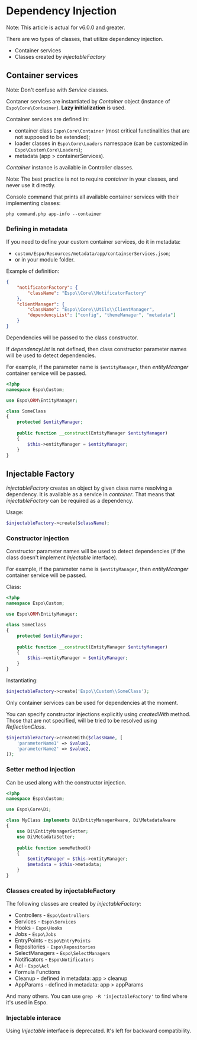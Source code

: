 # Dependency Injection

Note: This article is actual for v6.0.0 and greater.

There are wo types of classes, that utilize dependency injection.

* Container services
* Classes created by *injectableFactory*

## Container services

Note: Don't confuse with *Service* classes.

Contaner services are instantiated by *Container* object (instance of `Espo\Core\Container`). **Lazy initialization** is used.

Container services are defined in:

* container class `Espo\Core\Container` (most critical functinalities that are not supposed to be extended);
* loader classes in `Espo\Core\Loaders` namespace (can be customized in `Espo\Custom\Core\Loaders`);
* metadata (app > containerServices).

*Container* instance is available in Controller classes.

Note: The best practice is not to require *container* in your classes, and never use it directly.

Console command that prints all available container services with their implementing classes:

```
php command.php app-info --container
```

### Defining in metadata

If you need to define your custom container services, do it in metadata:

* `custom/Espo/Resources/metadata/app/containserServices.json`;
* or in your module folder.

Example of definition:

```json
{
    "notificatorFactory": {
        "className": "Espo\\Core\\NotificatorFactory"
    },
    "clientManager": {
        "className": "Espo\\Core\\Utils\\ClientManager",
        "dependencyList": ["config", "themeManager", "metadata"]
    }
}
```

Dependencies will be passed to the class constructor.

If *dependencyList* is not defined, then class constructor parameter names will be used to detect dependencies.

For example, if the parameter name is `$entityManager`, then *entityMaanger* container service will be passed.

```php
<?php
namespace Espo\Custom;

use Espo\ORM\EntityManager;

class SomeClass
{
    protected $entityManager;
    
    public function __construct(EntityManager $entityManager)
    {
        $this->entityManager = $entityManager;
    }
}
```

## Injectable Factory

*injectableFactory* creates an object by given class name resolving a dependency. It is available as a service in *container*. That means that *injectableFactory* can be required as a dependency.

Usage:

```php
$injectableFactory->create($className);
```

### Constructor injection

Constructor parameter names will be used to detect dependencies (if the class doesn't implement *Injectable* interface).

For example, if the parameter name is `$entityManager`, then *entityMaanger* container service will be passed.

Class:

```php
<?php
namespace Espo\Custom;

use Espo\ORM\EntityManager;

class SomeClass
{
    protected $entityManager;
    
    public function __construct(EntityManager $entityManager)
    {
        $this->entityManager = $entityManager;
    }
}
```

Instantiating:

```php
$injectableFactory->create('Espo\\Custom\\SomeClass');
```
Only container services can be used for dependencies at the moment.

You can specify constructor injections explicitly using *createdWith* method. Those that are not specified, will be tried to be resolved using *ReflectionClass*.

```php
$injectableFactory->createWith($className, [
    'parameterName1' => $value1,
    'parameterName2' => $value2,
]);
```

### Setter method injection

Can be used along with the constructor injection.

```php
<?php
namespace Espo\Custom;

use Espo\Core\Di;

class MyClass implements Di\EntityManagerAware, Di\MetadataAware
{
    use Di\EntityManagerSetter;
    use Di\MetadataSetter;
    
    public function someMethod()
    {
        $entityManager = $this->entityManager;
        $metadata = $this->metadata;
    }
}
```

### Classes created by injectableFactory

The following classes are created by *injectableFactory*:

* Controllers - `Espo\Controllers`
* Services - `Espo\Services`
* Hooks - `Espo\Hooks`
* Jobs - `Espo\Jobs`
* EntryPoints - `Espo\EntryPoints`
* Repositories - `Espo\Repositories`
* SelectManagers - `Espo\SelectManagers`
* Notificators - `Espo\Notificators`
* Acl - `Espo\Acl`
* Formula Functions
* Cleanup - defined in metadata: app > cleanup
* AppParams - defined in metadata: app > appParams

And many others. You can use `grep -R 'injectableFactory'` to find where it's used in Espo.

### Injectable interace

Using *Injectable* interface is deprecated. It's left for backward compatibility.
